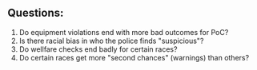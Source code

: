 ## Questions:

1. Do equipment violations end with more bad outcomes for PoC?
2. Is there racial bias in who the police finds "suspicious"?
3. Do wellfare checks end badly for certain races?
4. Do certain races get more "second chances" (warnings) than others?
